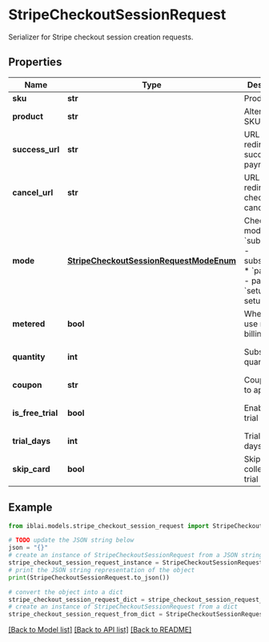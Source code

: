 # StripeCheckoutSessionRequest

Serializer for Stripe checkout session creation requests.

## Properties

Name | Type | Description | Notes
------------ | ------------- | ------------- | -------------
**sku** | **str** | Product SKU | [optional] 
**product** | **str** | Alternative to SKU | [optional] 
**success_url** | **str** | URL to redirect after successful payment | 
**cancel_url** | **str** | URL to redirect if checkout cancelled | 
**mode** | [**StripeCheckoutSessionRequestModeEnum**](StripeCheckoutSessionRequestModeEnum.md) | Checkout mode  * &#x60;subscription&#x60; - subscription * &#x60;payment&#x60; - payment * &#x60;setup&#x60; - setup | [optional] 
**metered** | **bool** | Whether to use metered billing | [optional] [default to False]
**quantity** | **int** | Subscription quantity | [optional] [default to 1]
**coupon** | **str** | Coupon code to apply | [optional] 
**is_free_trial** | **bool** | Enable free trial | [optional] [default to False]
**trial_days** | **int** | Trial period in days | [optional] 
**skip_card** | **bool** | Skip card collection for trial | [optional] [default to False]

## Example

```python
from iblai.models.stripe_checkout_session_request import StripeCheckoutSessionRequest

# TODO update the JSON string below
json = "{}"
# create an instance of StripeCheckoutSessionRequest from a JSON string
stripe_checkout_session_request_instance = StripeCheckoutSessionRequest.from_json(json)
# print the JSON string representation of the object
print(StripeCheckoutSessionRequest.to_json())

# convert the object into a dict
stripe_checkout_session_request_dict = stripe_checkout_session_request_instance.to_dict()
# create an instance of StripeCheckoutSessionRequest from a dict
stripe_checkout_session_request_from_dict = StripeCheckoutSessionRequest.from_dict(stripe_checkout_session_request_dict)
```
[[Back to Model list]](../README.md#documentation-for-models) [[Back to API list]](../README.md#documentation-for-api-endpoints) [[Back to README]](../README.md)


